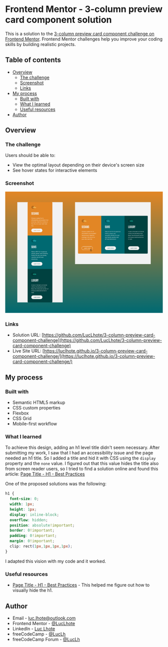 # Frontend Mentor - 3-column preview card component solution

This is a solution to the [3-column preview card component challenge on Frontend Mentor](https://www.frontendmentor.io/challenges/3column-preview-card-component-pH92eAR2-). Frontend Mentor challenges help you improve your coding skills by building realistic projects. 

## Table of contents

- [Overview](#overview)
  - [The challenge](#the-challenge)
  - [Screenshot](#screenshot)
  - [Links](#links)
- [My process](#my-process)
  - [Built with](#built-with)
  - [What I learned](#what-i-learned)
  - [Useful resources](#useful-resources)
- [Author](#author)

## Overview

### The challenge

Users should be able to:

- View the optimal layout depending on their device's screen size
- See hover states for interactive elements

### Screenshot

![](./design/result/presentation.png)

### Links

- Solution URL: [https://github.com/LucLhote/3-column-preview-card-component-challenge](https://github.com/LucLhote/3-column-preview-card-component-challenge)
- Live Site URL: [https://luclhote.github.io/3-column-preview-card-component-challenge/](https://luclhote.github.io/3-column-preview-card-component-challenge/)

## My process

### Built with

- Semantic HTML5 markup
- CSS custom properties
- Flexbox
- CSS Grid
- Mobile-first workflow

### What I learned

To achieve this design, adding an h1 level title didn't seem necessary. After submitting my work, I saw that I had an accessibility issue and the page needed an h1 title. So I added a title and hid it with CSS using the ``display`` property and the ``none`` value. I figured out that this value hides the title also from screen reader users, so I tried to find a solution online and found this article: [Page Title - H1 - Best Practices](https://wdn.unl.edu/page-title-h1-best-practices)

One of the proposed solutions was the following:
```css
h1 {
  font-size: 0;
  width: 1px;
  height: 1px;
  display: inline-block;
  overflow: hidden;
  position: absolute!important;
  border: 0!important;
  padding: 0!important;
  margin: 0!important;
  clip: rect(1px,1px,1px,1px);
}
```

I adapted this vision with my code and it worked.

### Useful resources

- [Page Title - H1 - Best Practices](https://wdn.unl.edu/page-title-h1-best-practices) - This helped me figure out how to visually hide the h1.

## Author

- Email - [luc.lhote@outlook.com](luc.lhote@outlook.com)
- Frontend Mentor - [@LucLhote](https://www.frontendmentor.io/profile/LucLhote)
- LinkedIn - [Luc Lhote](https://www.linkedin.com/in/luclhote/)
- freeCodeCamp - [@LucLh](https://www.freecodecamp.org/LucLh)
- freeCodeCamp Forum - [@LucLh](https://forum.freecodecamp.org/u/luclh/summary)